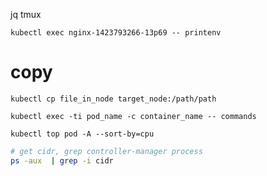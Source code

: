 jq
tmux

`
kubectl exec nginx-1423793266-13p69 -- printenv
`

# copy

`
kubectl cp file_in_node target_node:/path/path
`

`
kubectl exec -ti pod_name -c container_name -- commands
`

`
kubectl top pod -A --sort-by=cpu
`

```bash
# get cidr, grep controller-manager process 
ps -aux  | grep -i cidr
```